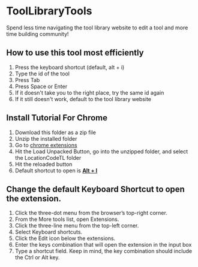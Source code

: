# ToolLibraryTools
Spend less time navigating the tool library website to edit a tool and more time building community!

## How to use this tool most efficiently

1. Press the keyboard shortcut (default, alt + i)
1. Type the id of the tool
1. Press Tab
1. Press Space or Enter
1. If it doesn't take you to the right place, try the same id again
2. If it still doesn't work, default to the tool library website

## Install Tutorial For Chrome

1. Download this folder as a zip file
1. Unzip the installed folder
1. Go to [chrome extensions](chrome://extensions/)
1. Hit the Load Unpacked Button, go into the unzipped folder, and select the LocationCodeTL folder 
1. Hit the reloaded button
1. Default shortcut to open is <u><b>Alt + I</b></u>

## Change the default Keyboard Shortcut to open the extension.

1. Click the three-dot menu from the browser’s top-right corner.
1. From the More tools list, open Extensions.
1. Click the three-line menu from the top-left corner.
1. Select Keyboard shortcuts.
1. Click the Edit icon below the extensions.
1. Enter the keys combination that will open the extension in the input box
1. Type a shortcut field. Keep in mind, the key combination should include the Ctrl or Alt key.
